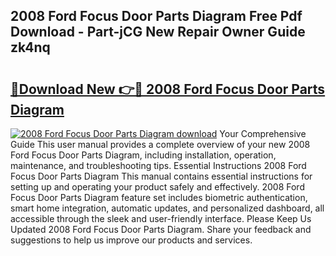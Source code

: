 ## 2008 Ford Focus Door Parts Diagram Free Pdf Download - Part-jCG New Repair Owner Guide zk4nq

# <h2><a href="http://dfkpv8.blite.top/?on=2008+Ford+Focus+Door+Parts+Diagram">🔗Download New 👉🔴 2008 Ford Focus Door Parts Diagram</a></h2>

[![2008 Ford Focus Door Parts Diagram download](https://i.imgur.com/lujVjoI.png)](http://dfkpv8.blite.top/?on=2008+Ford+Focus+Door+Parts+Diagram)
Your Comprehensive Guide This user manual provides a complete overview of your new 2008 Ford Focus Door Parts Diagram, including installation, operation, maintenance, and troubleshooting tips. Essential Instructions 2008 Ford Focus Door Parts Diagram This manual contains essential instructions for setting up and operating your product safely and effectively. 2008 Ford Focus Door Parts Diagram feature set includes biometric authentication, smart home integration, automatic updates, and personalized dashboard, all accessible through the sleek and user-friendly interface. Please Keep Us Updated 2008 Ford Focus Door Parts Diagram. Share your feedback and suggestions to help us improve our products and services.
